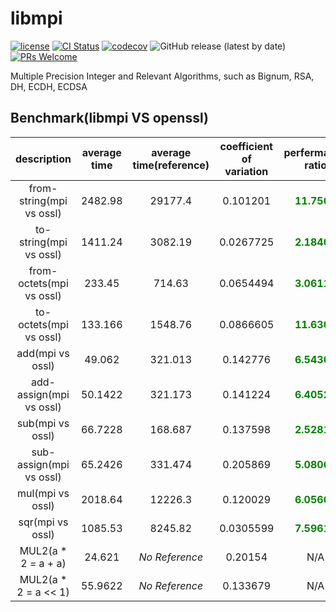 # libmpi

[![license](https://img.shields.io/badge/license-Apache-brightgreen.svg?style=flat)](https://github.com/vxfury/libmpi/blob/master/LICENSE)
[![CI Status](https://github.com/vxfury/libmpi/workflows/ci/badge.svg)](https://github.com/vxfury/libmpi/actions)
[![codecov](https://codecov.io/gh/vxfury/libmpi/branch/main/graph/badge.svg?token=5IfLTTEcnF)](https://codecov.io/gh/vxfury/libmpi)
![GitHub release (latest by date)](https://img.shields.io/github/v/release/vxfury/libmpi?color=red&label=release)
[![PRs Welcome](https://img.shields.io/badge/PRs-welcome-brightgreen.svg)](https://github.com/vxfury/libmpi/pulls)

Multiple Precision Integer and Relevant Algorithms, such as Bignum, RSA, DH, ECDH, ECDSA
## Benchmark(libmpi VS openssl)

| description | average time | average time(reference) | coefficient of variation | perfermance ratio | 
| :-: | :-: | :-: | :-: | :-: |
| from-string(mpi vs ossl) | 2482.98 | 29177.4 | 0.101201 | <span style="color:#008000;font-weight:bold;text-decoration:blink;">11.7509</span> | 
| to-string(mpi vs ossl) | 1411.24 | 3082.19 | 0.0267725 | <span style="color:#008000;font-weight:bold;">2.18403</span> | 
| from-octets(mpi vs ossl) | 233.45 | 714.63 | 0.0654494 | <span style="color:#008000;font-weight:bold;">3.06117</span> | 
| to-octets(mpi vs ossl) | 133.166 | 1548.76 | 0.0866605 | <span style="color:#008000;font-weight:bold;text-decoration:blink;">11.6304</span> | 
| add(mpi vs ossl) | 49.062 | 321.013 | 0.142776 | <span style="color:#008000;font-weight:bold;text-decoration:blink;">6.54301</span> | 
| add-assign(mpi vs ossl) | 50.1422 | 321.173 | 0.141224 | <span style="color:#008000;font-weight:bold;text-decoration:blink;">6.40525</span> | 
| sub(mpi vs ossl) | 66.7228 | 168.687 | 0.137598 | <span style="color:#008000;font-weight:bold;">2.52818</span> | 
| sub-assign(mpi vs ossl) | 65.2426 | 331.474 | 0.205869 | <span style="color:#008000;font-weight:bold;text-decoration:blink;">5.08063</span> | 
| mul(mpi vs ossl) | 2018.64 | 12226.3 | 0.120029 | <span style="color:#008000;font-weight:bold;text-decoration:blink;">6.05668</span> | 
| sqr(mpi vs ossl) | 1085.53 | 8245.82 | 0.0305599 | <span style="color:#008000;font-weight:bold;text-decoration:blink;">7.59616</span> | 
| MUL2(a * 2 = a + a) | 24.621 | <span style="font-style:italic;">No Reference</span> | 0.20154 | N/A | 
| MUL2(a * 2 = a << 1) | 55.9622 | <span style="font-style:italic;">No Reference</span> | 0.133679 | N/A | 
